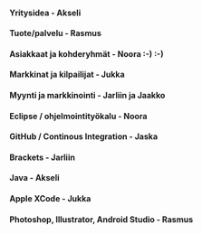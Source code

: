 #### Yritysidea - Akseli 

#### Tuote/palvelu - Rasmus

#### Asiakkaat ja kohderyhmät - Noora :-) :-)

#### Markkinat ja kilpailijat - Jukka

#### Myynti ja markkinointi - Jarliin ja Jaakko

#### Eclipse / ohjelmointityökalu - Noora

#### GitHub / Continous Integration - Jaska

#### Brackets - Jarliin

#### Java - Akseli

#### Apple XCode - Jukka

#### Photoshop, Illustrator, Android Studio - Rasmus
